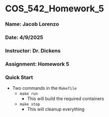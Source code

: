 # COS_542_Homework_5
### Name: Jacob Lorenzo
### Date: 4/9/2025
### Instructor: Dr. Dickens
### Assignment: Homework 5
### Quick Start
-   Two commands in the ```Makefile```
    -   ```make run```
        -   This will build the required containers
    -   ```make stop```
        -   This will cleanup everything